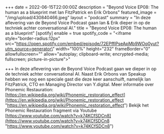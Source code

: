 +++
date = 2022-06-15T22:00:00Z
description = "Beyond Voice EP08: The human as a blueprint met Ian FitzPatrick en Erik Orbons"
featured_image = "/img/upload/430840466.jpeg"
layout = "podcast"
summary = "In deze aflevering van de Beyond Voice Podcast gaan Ian & Erik dieper in op de techniek achter conversational AI."
title = "Beyond Voice EP08: The human as a blueprint"
[spotify]
enable = true
spotify_code = "<iframe style=\"border-radius:12px\" src=\"https://open.spotify.com/embed/episode/72EPfflPseApMb9WOq0yut?utm_source=generator\" width=\"100%\" height=\"232\" frameBorder=\"0\" allowfullscreen=\"\" allow=\"autoplay; clipboard-write; encrypted-media; fullscreen; picture-in-picture\"></iframe>"

+++
In deze aflevering van de Beyond Voice Podcast gaan we dieper in op de techniek achter conversational AI. Naast Erik Orbons van Speakup hebben we nog een speciale gast die deze keer aanschuift, namelijk Ian FitzPatrick, CTO en Managing Director van Y.digital. Meer informatie over Phonemic Restauration: [https://en.wikipedia.org/wiki/Phonemic_restoration_effect](https://en.wikipedia.org/wiki/Phonemic_restoration_effect "https://en.wikipedia.org/wiki/Phonemic_restoration_effect") Bekijk het Phonemic Restauration fragment via Youtube [https://www.youtube.com/watch?v=k74KCfSDCn8](https://www.youtube.com/watch?v=k74KCfSDCn8 "https://www.youtube.com/watch?v=k74KCfSDCn8")